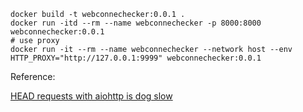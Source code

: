 ```shell
docker build -t webconnechecker:0.0.1 .
docker run -itd --rm --name webconnechecker -p 8000:8000 webconnechecker:0.0.1
# use proxy
docker run -it --rm --name webconnechecker --network host --env HTTP_PROXY="http://127.0.0.1:9999" webconnechecker:0.0.1
```


Reference:

[HEAD requests with aiohttp is dog slow](https://stackoverflow.com/questions/55250990/head-requests-with-aiohttp-is-dog-slow)

